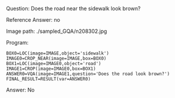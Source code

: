 Question: Does the road near the sidewalk look brown?

Reference Answer: no

Image path: ./sampled_GQA/n208302.jpg

Program:

```
BOX0=LOC(image=IMAGE,object='sidewalk')
IMAGE0=CROP_NEAR(image=IMAGE,box=BOX0)
BOX1=LOC(image=IMAGE0,object='road')
IMAGE1=CROP(image=IMAGE0,box=BOX1)
ANSWER0=VQA(image=IMAGE1,question='Does the road look brown?')
FINAL_RESULT=RESULT(var=ANSWER0)
```
Answer: No

